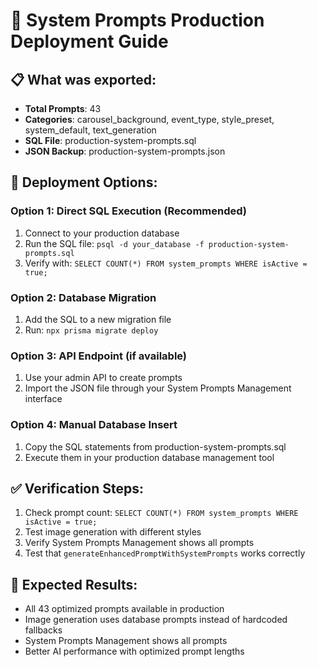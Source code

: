 
# 🚀 System Prompts Production Deployment Guide

## 📋 What was exported:
- **Total Prompts**: 43
- **Categories**: carousel_background, event_type, style_preset, system_default, text_generation
- **SQL File**: production-system-prompts.sql
- **JSON Backup**: production-system-prompts.json

## 🔧 Deployment Options:

### Option 1: Direct SQL Execution (Recommended)
1. Connect to your production database
2. Run the SQL file: `psql -d your_database -f production-system-prompts.sql`
3. Verify with: `SELECT COUNT(*) FROM system_prompts WHERE isActive = true;`

### Option 2: Database Migration
1. Add the SQL to a new migration file
2. Run: `npx prisma migrate deploy`

### Option 3: API Endpoint (if available)
1. Use your admin API to create prompts
2. Import the JSON file through your System Prompts Management interface

### Option 4: Manual Database Insert
1. Copy the SQL statements from production-system-prompts.sql
2. Execute them in your production database management tool

## ✅ Verification Steps:
1. Check prompt count: `SELECT COUNT(*) FROM system_prompts WHERE isActive = true;`
2. Test image generation with different styles
3. Verify System Prompts Management shows all prompts
4. Test that `generateEnhancedPromptWithSystemPrompts` works correctly

## 🎯 Expected Results:
- All 43 optimized prompts available in production
- Image generation uses database prompts instead of hardcoded fallbacks
- System Prompts Management shows all prompts
- Better AI performance with optimized prompt lengths
